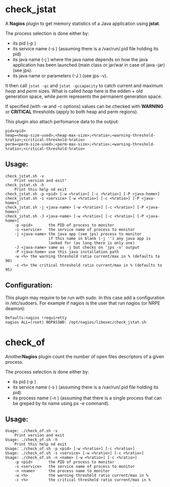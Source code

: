 check_jstat
===========

A **Nagios** plugin to get memory statistics of a Java application using **jstat**.

The process selection is done either by:
*  its pid (-p <pid>)
*  its service name (-s <service-name>) (assuming there is a /var/run/<name>.pid file holding its pid)
*  its java name (-j <java name>) where the java name depends on how the java application has been launched (main class or jar/war in case of java -jar) (see jps).
*  its java name or parameters (-J <java name>) (see jps -v).


It then call `jstat -gc` and `jstat -gccapacity` to catch current and
maximum *heap* and *perm* sizes.
What is called *heap* here is the edden + old generation space,
while *perm* represents the permanent generation space.

If specified (with -w and -c options) values can be checked with
**WARNING** or **CRITICAL** thresholds (apply to both heap and perm regions).

This plugin also attach perfomance data to the output:

    pid=<pid>
    heap=<heap-size-used>;<heap-max-size>;<%ratio>;<warning-threshold-%ratio>;<critical-threshold-%ratio>
    perm=<perm-size-used>;<perm-max-size>;<%ratio>;<warning-threshold-%ratio>;<critical-threshold-%ratio>



Usage:
------

    check_jstat.sh -v
        Print version and exit"
    check_jstat.sh -h
        Print this help nd exit
    check_jstat.sh -p <pid> [-w <%ratio>] [-c <%ratio>] [-P <java-home>]
    check_jstat.sh -s <service> [-w <%ratio>] [-c <%ratio>] [-P <java-home>]
    check_jstat.sh -j <java-name> [-w <%ratio>] [-c <%ratio>] [-P <java-home>]
    check_jstat.sh -J <java-name> [-w <%ratio>] [-c <%ratio>] [-P <java-home>]
        -p <pid>       the PID of process to monitor
        -s <service>   the service name of process to monitor
        -j <java-name> the java app (see jps) process to monitor
                       if this name in blank (-j '') any java app is
                       looked for (as long there is only one)
        -J <java-name> same as -j but checks on 'jps -v' output
        -P <java-home> use this java installation path
        -w <%> the warning threshold ratio current/max in % (defaults to 90)
        -c <%> the critical threshold ratio current/max in % (defaults to 95)

Configuration:
--------------

This plugin may require to be run with sudo. In this case add a configuration in /etc/sudoers. For example if nagios is the user that run nagios (or NRPE deamon):

    Defaults:nagios	!requiretty
    nagios ALL=(root) NOPASSWD: /opt/nagios/libexec/check_jstat.sh

check_of
========

Another**Nagios** plugin count the number of open files descriptors of a given process.

The process selection is done either by:
*  its pid (-p <pid>)
*  its service name (-s <service-name>) (assuming there is a /var/run/<name>.pid file holding its pid)
*  its process name (-n <name>) (assuming that there is a single process that can be greped by its name using ps -e command).

Usage:
------

    Usage: ./check_of.sh -v
        Print version and exit
    Usage: ./check_of.sh -h
        Print this help nd exit
    Usage: ./check_of.sh -p <pid> [-w <%ratio>] [-c <%ratio>]
    Usage: ./check_of.sh -s <service> [-w <%ratio>] [-c <%ratio>]
    Usage: ./check_of.sh -n <name> [-w <%ratio>] [-c <%ratio>]
        -p <pid>       the PID of process to monitor
        -s <service>   the service name of process to monitor
        -n <name>      the process name to monitor
        -w <%>         the warning threshold ratio current/max in %
        -c <%>         the critical threshold ratio current/max in %


